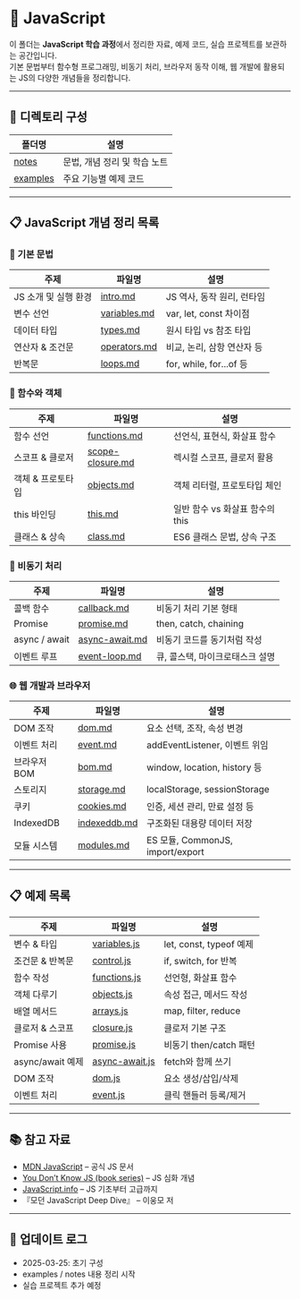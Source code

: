 
# 📜 JavaScript

이 폴더는 **JavaScript 학습 과정**에서 정리한 자료, 예제 코드, 실습 프로젝트를 보관하는 공간입니다.  
기본 문법부터 함수형 프로그래밍, 비동기 처리, 브라우저 동작 이해, 웹 개발에 활용되는 JS의 다양한 개념들을 정리합니다.

---

## 📂 디렉토리 구성

| 폴더명 | 설명 |
|---|---|
| [notes](./notes) | 문법, 개념 정리 및 학습 노트 |
| [examples](./examples) | 주요 기능별 예제 코드 |

---

## 📋 JavaScript 개념 정리 목록

### 📌 기본 문법
| 주제 | 파일명 | 설명 |
|---|---|---|
| JS 소개 및 실행 환경 | [intro.md](./notes/intro.md) | JS 역사, 동작 원리, 런타임 |
| 변수 선언 | [variables.md](./notes/variables.md) | var, let, const 차이점 |
| 데이터 타입 | [types.md](./notes/types.md) | 원시 타입 vs 참조 타입 |
| 연산자 & 조건문 | [operators.md](./notes/operators.md) | 비교, 논리, 삼항 연산자 등 |
| 반복문 | [loops.md](./notes/loops.md) | for, while, for...of 등 |

### 🧱 함수와 객체
| 주제 | 파일명 | 설명 |
|---|---|---|
| 함수 선언 | [functions.md](./notes/functions.md) | 선언식, 표현식, 화살표 함수 |
| 스코프 & 클로저 | [scope-closure.md](./notes/scope-closure.md) | 렉시컬 스코프, 클로저 활용 |
| 객체 & 프로토타입 | [objects.md](./notes/objects.md) | 객체 리터럴, 프로토타입 체인 |
| this 바인딩 | [this.md](./notes/this.md) | 일반 함수 vs 화살표 함수의 this |
| 클래스 & 상속 | [class.md](./notes/class.md) | ES6 클래스 문법, 상속 구조 |

### 🔄 비동기 처리
| 주제 | 파일명 | 설명 |
|---|---|---|
| 콜백 함수 | [callback.md](./notes/callback.md) | 비동기 처리 기본 형태 |
| Promise | [promise.md](./notes/promise.md) | then, catch, chaining |
| async / await | [async-await.md](./notes/async-await.md) | 비동기 코드를 동기처럼 작성 |
| 이벤트 루프 | [event-loop.md](./notes/event-loop.md) | 큐, 콜스택, 마이크로태스크 설명 |

### 🌐 웹 개발과 브라우저
| 주제 | 파일명 | 설명 |
|---|---|---|
| DOM 조작 | [dom.md](./notes/dom.md) | 요소 선택, 조작, 속성 변경 |
| 이벤트 처리 | [event.md](./notes/event.md) | addEventListener, 이벤트 위임 |
| 브라우저 BOM | [bom.md](./notes/bom.md) | window, location, history 등 |
| 스토리지 | [storage.md](./notes/storage.md) | localStorage, sessionStorage |
| 쿠키 | [cookies.md](./notes/cookies.md) | 인증, 세션 관리, 만료 설정 등 |
| IndexedDB | [indexeddb.md](./notes/indexeddb.md) | 구조화된 대용량 데이터 저장 |
| 모듈 시스템 | [modules.md](./notes/modules.md) | ES 모듈, CommonJS, import/export |

---

## 📋 예제 목록

| 주제 | 파일명 | 설명 |
|---|---|---|
| 변수 & 타입 | [variables.js](./examples/variables.js) | let, const, typeof 예제 |
| 조건문 & 반복문 | [control.js](./examples/control.js) | if, switch, for 반복 |
| 함수 작성 | [functions.js](./examples/functions.js) | 선언형, 화살표 함수 |
| 객체 다루기 | [objects.js](./examples/objects.js) | 속성 접근, 메서드 작성 |
| 배열 메서드 | [arrays.js](./examples/arrays.js) | map, filter, reduce |
| 클로저 & 스코프 | [closure.js](./examples/closure.js) | 클로저 기본 구조 |
| Promise 사용 | [promise.js](./examples/promise.js) | 비동기 then/catch 패턴 |
| async/await 예제 | [async-await.js](./examples/async-await.js) | fetch와 함께 쓰기 |
| DOM 조작 | [dom.js](./examples/dom.js) | 요소 생성/삽입/삭제 |
| 이벤트 처리 | [event.js](./examples/event.js) | 클릭 핸들러 등록/제거 |

---

## 📚 참고 자료

- [MDN JavaScript](https://developer.mozilla.org/ko/docs/Web/JavaScript) – 공식 JS 문서  
- [You Don’t Know JS (book series)](https://github.com/getify/You-Dont-Know-JS) – JS 심화 개념  
- [JavaScript.info](https://javascript.info/) – JS 기초부터 고급까지  
- 『모던 JavaScript Deep Dive』 – 이웅모 저  

---

## 📢 업데이트 로그

- 2025-03-25: 초기 구성
- examples / notes 내용 정리 시작
- 실습 프로젝트 추가 예정
